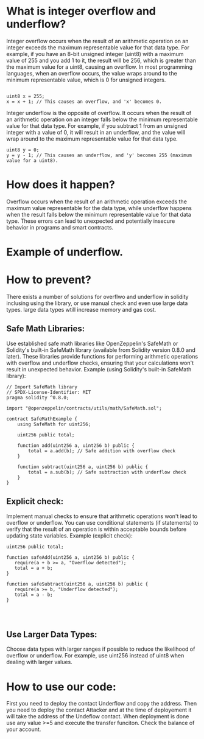 # What is integer overflow and underflow?
Integer overflow occurs when the result of an arithmetic operation on an integer exceeds the maximum representable value for that data type.
For example, if you have an 8-bit unsigned integer (uint8) with a maximum value of 255 and you add 1 to it, the result will be 256, which is greater than the maximum value for a uint8, causing an overflow.
In most programming languages, when an overflow occurs, the value wraps around to the minimum representable value, which is 0 for unsigned integers.

```solidity 

uint8 x = 255;
x = x + 1; // This causes an overflow, and 'x' becomes 0.

``` 

Integer underflow is the opposite of overflow. It occurs when the result of an arithmetic operation on an integer falls below the minimum representable value for that data type.
For example, if you subtract 1 from an unsigned integer with a value of 0, it will result in an underflow, and the value will wrap around to the maximum representable value for that data type.

```solidity
uint8 y = 0;
y = y - 1; // This causes an underflow, and 'y' becomes 255 (maximum value for a uint8).
```


# How does it happen?
Overflow occurs when the result of an arithmetic operation exceeds the maximum value representable for the data type, while underflow happens when the result falls below the minimum representable value for that data type. These errors can lead to unexpected and potentially insecure behavior in programs and smart contracts.

# Example of underflow.



# How to prevent?
There exists a number of solutions for overflwo and underflow in solidity inclusing using the library, or use manual check and even use large data types. large data types wtill increase memory and gas cost. 
## Safe Math Libraries:
Use established safe math libraries like OpenZeppelin's SafeMath or Solidity's built-in SafeMath library (available from Solidity version 0.8.0 and later).
These libraries provide functions for performing arithmetic operations with overflow and underflow checks, ensuring that your calculations won't result in unexpected behavior.
Example (using Solidity's built-in SafeMath library):

```solidity
// Import SafeMath library
// SPDX-License-Identifier: MIT
pragma solidity ^0.8.0;

import "@openzeppelin/contracts/utils/math/SafeMath.sol";

contract SafeMathExample {
    using SafeMath for uint256;

    uint256 public total;

    function add(uint256 a, uint256 b) public {
        total = a.add(b); // Safe addition with overflow check
    }

    function subtract(uint256 a, uint256 b) public {
        total = a.sub(b); // Safe subtraction with underflow check
    }
}
```


## Explicit check:
Implement manual checks to ensure that arithmetic operations won't lead to overflow or underflow.
You can use conditional statements (if statements) to verify that the result of an operation is within acceptable bounds before updating state variables.
Example (explicit check):

 ```solidity 
uint256 public total;

function safeAdd(uint256 a, uint256 b) public {
    require(a + b >= a, "Overflow detected");
    total = a + b;
}

function safeSubtract(uint256 a, uint256 b) public {
    require(a >= b, "Underflow detected");
    total = a - b;
}




``` 


## Use Larger Data Types:
Choose data types with larger ranges if possible to reduce the likelihood of overflow or underflow. For example, use uint256 instead of uint8 when dealing with larger values.
 

# How to use our code: 
First you need to deploy the contact Underflow and copy the address.
Then you need to deploy the contact Attacker and at the time of deployement it will take the address of the Undeflow contact.
When deployment is done use any value >=5 and execute the transfer funciton. 
Check the balance of your account.
